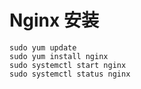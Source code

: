 # Nginx 安装

```
sudo yum update
sudo yum install nginx
sudo systemctl start nginx
sudo systemctl status nginx
```
